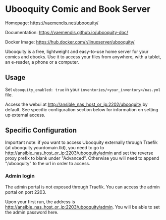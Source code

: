 # Ubooquity Comic and Book Server

Homepage: <https://vaemendis.net/ubooquity/>

Documentation: <https://vaemendis.github.io/ubooquity-doc/>

Docker Image: <https://hub.docker.com/r/linuxserver/ubooquity/>

Ubooquity is a free, lightweight and easy-to-use home server for your comics and ebooks. Use it to access your files from anywhere, with a tablet, an e-reader, a phone or a computer.

## Usage

Set `ubooquity_enabled: true` in your `inventories/<your_inventory>/nas.yml` file.

Access the webui at <http://ansible_nas_host_or_ip:2202/ubooquity> by default. See specific configuration section below for information on setting up external access.

## Specific Configuration

Important note: if you want to access Ubooquity externally through Traefik (at ubooquity.yourdomain.tld), you need to go to <http://ansible_nas_host_or_ip:2203/ubooquity/admin> and set the reverse proxy prefix to blank under "Advanced". Otherwise you will need to append "/ubooquity" to the url in order to access.

### Admin login

The admin portal is not exposed through Traefik. You can access the admin portal on port 2203.

Upon your first run, the address is <http://ansible_nas_host_or_ip:2203/ubooquity/admin>. You will be able to set the admin password here.
